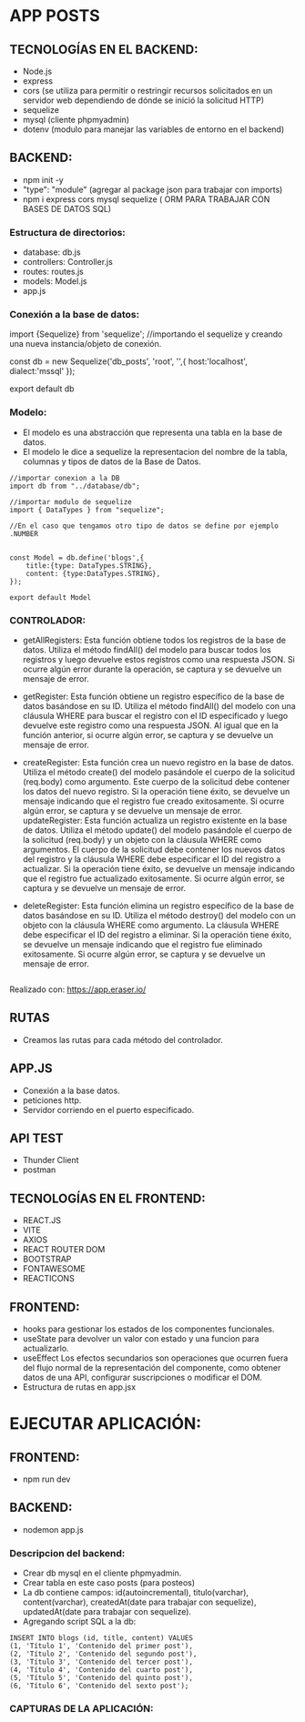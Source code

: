 
# APP POSTS

## TECNOLOGÍAS EN EL BACKEND:

- Node.js
- express
- cors (se utiliza para permitir o restringir recursos solicitados en un servidor web dependiendo de dónde se inició la solicitud HTTP)
- sequelize
- mysql (cliente phpmyadmin)
- dotenv (modulo para manejar las variables de entorno en el backend)


## BACKEND: 
- npm init -y
- "type": "module" (agregar al package json para trabajar con imports)
- npm i express cors mysql sequelize (  ORM PARA TRABAJAR CON  BASES DE DATOS SQL)

### Estructura de directorios:

- database: db.js
- controllers: Controller.js
- routes: routes.js
- models: Model.js
- app.js



### Conexión a la base de datos:

import {Sequelize} from 'sequelize';  //importando el sequelize y creando una nueva instancia/objeto de conexión.

const db = new Sequelize('db_posts', 'root', '',{
    host:'localhost',
    dialect:'mssql'
});

export default db


### Modelo:
- El modelo es una abstracción que representa una tabla en la base de datos.
- El modelo le dice a sequelize la representacion del nombre de la tabla, columnas y tipos de datos de la Base de Datos.


``` 
//importar conexion a la DB
import db from "../database/db";

//importar modulo de sequelize
import { DataTypes } from "sequelize";

//En el caso que tengamos otro tipo de datos se define por ejemplo .NUMBER


const Model = db.define('blogs',{
    title:{type: DataTypes.STRING},
    content: {type:DataTypes.STRING},
});

export default Model 
```

### CONTROLADOR:

- getAllRegisters: Esta función obtiene todos los registros de la base de datos. Utiliza el método findAll() del modelo para buscar todos los registros y luego devuelve estos registros como una respuesta JSON. Si ocurre algún error durante la operación, se captura y se devuelve un mensaje de error.

- getRegister: Esta función obtiene un registro específico de la base de datos basándose en su ID. Utiliza el método findAll() del modelo con una cláusula WHERE para buscar el registro con el ID especificado y luego devuelve este registro como una respuesta JSON. Al igual que en la función anterior, si ocurre algún error, se captura y se devuelve un mensaje de error.

- createRegister: Esta función crea un nuevo registro en la base de datos. Utiliza el método create() del modelo pasándole el cuerpo de la solicitud (req.body) como argumento. Este cuerpo de la solicitud debe contener los datos del nuevo registro. Si la operación tiene éxito, se devuelve un mensaje indicando que el registro fue creado exitosamente. Si ocurre algún error, se captura y se devuelve un mensaje de error.
updateRegister: Esta función actualiza un registro existente en la base de datos. Utiliza el método update() del modelo pasándole el cuerpo de la solicitud (req.body) y un objeto con la cláusula WHERE como argumentos. El cuerpo de la solicitud debe contener los nuevos datos del registro y la cláusula WHERE debe especificar el ID del registro a actualizar. Si la operación tiene éxito, se devuelve un mensaje indicando que el registro fue actualizado exitosamente. Si ocurre algún error, se captura y se devuelve un mensaje de error.

- deleteRegister: Esta función elimina un registro específico de la base de datos basándose en su ID. Utiliza el método destroy() del modelo con un objeto con la cláusula WHERE como argumento. La cláusula WHERE debe especificar el ID del registro a eliminar. Si la operación tiene éxito, se devuelve un mensaje indicando que el registro fue eliminado exitosamente. Si ocurre algún error, se captura y se devuelve un mensaje de error.

<img src="../appPosts/frontend/src/assets/diagram.png" alt=""/>

Realizado con: https://app.eraser.io/

## RUTAS

- Creamos las rutas para cada método del controlador.


## APP.JS

- Conexión a la base datos.
- peticiones http.
- Servidor corriendo en el puerto especificado.


## API TEST

- Thunder Client
- postman


## TECNOLOGÍAS EN EL FRONTEND:
- REACT.JS
- VITE
- AXIOS
- REACT ROUTER DOM
- BOOTSTRAP
- FONTAWESOME
- REACTICONS

## FRONTEND:
- hooks para gestionar los estados de los componentes funcionales.
- useState para devolver un valor con estado y una funcion para actualizarlo.
- useEffect  Los efectos secundarios son operaciones que ocurren fuera del flujo normal de la representación del componente, como obtener datos de una API, configurar suscripciones o modificar el DOM.
- Estructura de rutas en app.jsx

# EJECUTAR APLICACIÓN:

## FRONTEND:
- npm run dev

## BACKEND: 
- nodemon app.js


### Descripcion del backend:

- Crear db mysql en el cliente phpmyadmin.
- Crear tabla en este caso posts (para posteos)
- La db contiene campos: id(autoincremental), titulo(varchar), content(varchar), createdAt(date para trabajar con sequelize), updatedAt(date para trabajar con sequelize).
- Agregando script SQL a la db:

```
INSERT INTO blogs (id, title, content) VALUES
(1, 'Título 1', 'Contenido del primer post'),
(2, 'Título 2', 'Contenido del segundo post'),
(3, 'Título 3', 'Contenido del tercer post'),
(4, 'Título 4', 'Contenido del cuarto post'),
(5, 'Título 5', 'Contenido del quinto post'),
(6, 'Título 6', 'Contenido del sexto post');
```

### CAPTURAS DE LA APLICACIÓN:


<img src="../appPosts/frontend/src/assets/app1.PNG" alt="" />
<img src="../appPosts/frontend/src/assets/app2.PNG" alt=""/>
<img src="../appPosts/frontend/src/assets/app3.PNG" alt=""/>

<img src="../appPosts/frontend/src/assets/responsive1.PNG" alt=""/>
<img src="../appPosts/frontend/src/assets/responsive2.PNG" alt=""/>
<img src="../appPosts/frontend/src/assets/responsive3.PNG" alt=""/>
